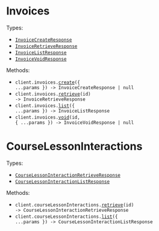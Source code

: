 # Invoices

Types:

- <code><a href="./src/resources/invoices.ts">InvoiceCreateResponse</a></code>
- <code><a href="./src/resources/invoices.ts">InvoiceRetrieveResponse</a></code>
- <code><a href="./src/resources/invoices.ts">InvoiceListResponse</a></code>
- <code><a href="./src/resources/invoices.ts">InvoiceVoidResponse</a></code>

Methods:

- <code title="post /invoices">client.invoices.<a href="./src/resources/invoices.ts">create</a>({ ...params }) -> InvoiceCreateResponse | null</code>
- <code title="get /invoices/{id}">client.invoices.<a href="./src/resources/invoices.ts">retrieve</a>(id) -> InvoiceRetrieveResponse</code>
- <code title="get /invoices">client.invoices.<a href="./src/resources/invoices.ts">list</a>({ ...params }) -> InvoiceListResponse</code>
- <code title="post /invoices/{id}/void">client.invoices.<a href="./src/resources/invoices.ts">void</a>(id, { ...params }) -> InvoiceVoidResponse | null</code>

# CourseLessonInteractions

Types:

- <code><a href="./src/resources/course-lesson-interactions.ts">CourseLessonInteractionRetrieveResponse</a></code>
- <code><a href="./src/resources/course-lesson-interactions.ts">CourseLessonInteractionListResponse</a></code>

Methods:

- <code title="get /course_lesson_interactions/{id}">client.courseLessonInteractions.<a href="./src/resources/course-lesson-interactions.ts">retrieve</a>(id) -> CourseLessonInteractionRetrieveResponse</code>
- <code title="get /course_lesson_interactions">client.courseLessonInteractions.<a href="./src/resources/course-lesson-interactions.ts">list</a>({ ...params }) -> CourseLessonInteractionListResponse</code>
